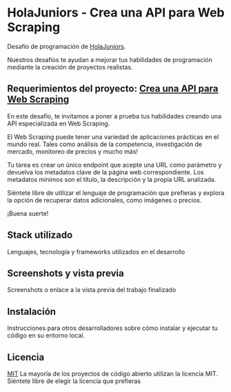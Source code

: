 # HolaJuniors - Crea una API para Web Scraping
Desafío de programación de [HolaJuniors](https://holajuniors.com).

Nuestros desafíos te ayudan a mejorar tus habilidades de programación mediante la creación de proyectos realistas.

## Requerimientos del proyecto: [Crea una API para Web Scraping](https://holajuniors.com/challenges/crea-una-api-para-web-scraping)

En este desafío, te invitamos a poner a prueba tus habilidades creando una API especializada en Web Scraping. 

El Web Scraping puede tener una variedad de aplicaciones prácticas en el mundo real. Tales como análisis de la competencia, investigación de mercado, monitoreo de precios y mucho más!

Tu tarea es crear un único endpoint que acepte una URL como parámetro y devuelva los metadatos clave de la página web correspondiente. Los metadatos mínimos son el título, la descripción y la propia URL analizada.

Siéntete libre de utilizar el lenguaje de programación que prefieras y explora la opción de recuperar datos adicionales, como imágenes o precios. 

¡Buena suerte!

## Stack utilizado
Lenguajes, tecnología y frameworks utilizados en el desarrollo

## Screenshots y vista previa
Screenshots o enlace a la vista previa del trabajo finalizado

## Instalación
Instrucciones para otros desarrolladores sobre cómo instalar y ejecutar tu código en su entorno local.

## Licencia
[MIT](https://choosealicense.com/licenses/mit/)
La mayoría de los proyectos de código abierto utilizan la licencia MIT. Siéntete libre de elegir la licencia que prefieras
